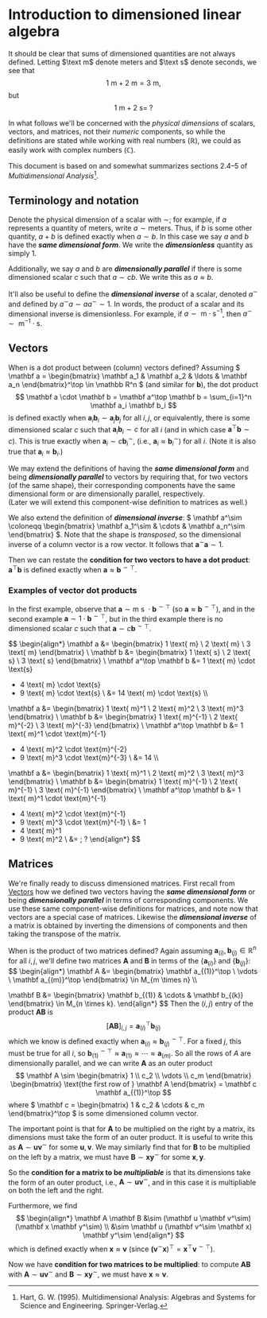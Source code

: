 # Introduction to dimensioned linear algebra

It should be clear that sums of dimensioned quantities are not always defined.
Letting $\text m$ denote meters and $\text s$ denote seconds, we see that
$$
1 \text{ m} + 2 \text{ m} = 3 \text{ m},
$$
but
$$
1 \text{ m} + 2 \text{ s} = \;?
$$

In what follows we'll be concerned with the *physical dimensions* of scalars, vectors, and matrices, not their *numeric* components, so while the definitions are stated while working with real numbers $(\mathbb R)$, we could as easily work with complex numbers $(\mathbb C)$.

This document is based on and somewhat summarizes sections 2.4–5 of *Multidimensional Analysis*[^1].

[^1]: Hart, G. W. (1995). Multidimensional Analysis: Algebras and Systems for Science and Engineering. Springer-Verlag.

## Terminology and notation

Denote the physical dimension of a scalar with $\sim$;
for example, if $a$ represents a quantity of meters, write $a \sim \text{meters}$.
Thus, if $b$ is some other quantity, $a + b$ is defined exactly when $a \sim b$.
In this case we say $a$ and $b$ have the ***same dimensional form***.
We write the ***dimensionless*** quantity as simply $1$.

Additionally, we say $a$ and $b$ are ***dimensionally parallel*** if there is some dimensioned scalar $c$ such that $a \sim c b$.
We write this as $a \approx b$.

It'll also be useful to define the ***dimensional inverse*** of a scalar, denoted $a^\sim$ and defined by $a^\sim a \sim a a^\sim \sim 1$.
In words, the product of a scalar and its dimensional inverse is dimensionless.
For example, if $a \sim \text{ m} \cdot \text{s}^{-1}$, then $a^\sim \sim \text{ m}^{-1} \cdot \text{s}$.

## Vectors

When is a dot product between (column) vectors defined?
Assuming
$
\mathbf a
= \begin{bmatrix}
  \mathbf a_1 & \mathbf a_2 & \ldots & \mathbf a_n
\end{bmatrix}^\top
\in \mathbb R^n
$
(and similar for $\mathbf b$), the dot product
$$
\mathbf a \cdot \mathbf b
= \mathbf a^\top \mathbf b
= \sum_{i=1}^n \mathbf a_i \mathbf b_i
$$
is defined exactly when $\mathbf a_i \mathbf b_i \sim \mathbf a_j \mathbf b_j$ for all $i, j$, or equivalently, there is some dimensioned scalar $c$ such that $\mathbf a_i \mathbf b_i \sim c$ for all $i$ (and in which case $\mathbf a^\top \mathbf b \sim c$).
This is true exactly when $\mathbf a_i \sim c \mathbf b_i^\sim$, (i.e., $\mathbf a_i \approx \mathbf b_i^\sim$) for all $i$.
(Note it is also true that $\mathbf a_i \approx \mathbf b_i$.)

We may extend the definitions of having the ***same dimensional form*** and being ***dimensionally parallel*** to vectors by requiring that, for two vectors (of the same shape), their corresponding components have the same dimensional form or are dimensionally parallel, respectively.  
(Later we will extend this component-wise definition to matrices as well.)

We also extend the definition of ***dimensional inverse***:
$
\mathbf a^\sim
\coloneqq \begin{bmatrix}
  \mathbf a_1^\sim & \cdots & \mathbf a_n^\sim
\end{bmatrix}
$.
Note that the shape is *transposed*, so the dimensional inverse of a column vector is a row vector.
It follows that $\mathbf a^\sim \mathbf a \sim 1$.

Then we can restate the **condition for two vectors to have a dot product**:
$\mathbf a^\top \mathbf b$ is defined exactly when $\mathbf a \approx \mathbf b^{\sim \top}$.

### Examples of vector dot products

In the first example, observe that $\mathbf a \sim \text{m s } \cdot \mathbf b^{\sim \top}$ (so $\mathbf a \approx \mathbf b^{\sim \top}$),
and in the second example $\mathbf a \sim 1 \cdot \mathbf b^{\sim \top}$, but in the third example there is no dimensioned scalar $c$ such that $\mathbf a \sim c \mathbf b^{\sim \top}$.

$$
\begin{align*}
  \mathbf a
  &= \begin{bmatrix}
    1 \text{ m} \\ 2 \text{ m} \\ 3 \text{ m}
  \end{bmatrix} \\
  \mathbf b
  &= \begin{bmatrix}
    1 \text{ s} \\ 2 \text{ s} \\ 3 \text{ s}
  \end{bmatrix} \\
  \mathbf a^\top \mathbf b
  &= 1 \text{ m} \cdot \text{s}
  + 4 \text{ m} \cdot \text{s}
  + 9 \text{ m} \cdot \text{s} \\
  &= 14 \text{ m} \cdot \text{s} \\\\

  \mathbf a
  &= \begin{bmatrix}
    1 \text{ m}^1 \\ 2 \text{ m}^2 \\ 3 \text{ m}^3
  \end{bmatrix} \\
  \mathbf b
  &= \begin{bmatrix}
    1 \text{ m}^{-1} \\ 2 \text{ m}^{-2} \\ 3 \text{ m}^{-3}
  \end{bmatrix} \\
  \mathbf a^\top \mathbf b
  &= 1 \text{ m}^1 \cdot \text{m}^{-1}
  + 4 \text{ m}^2 \cdot \text{m}^{-2}
  + 9 \text{ m}^3 \cdot \text{m}^{-3} \\
  &= 14 \\\\

  \mathbf a
  &= \begin{bmatrix}
    1 \text{ m}^1 \\ 2 \text{ m}^2 \\ 3 \text{ m}^3
  \end{bmatrix} \\
  \mathbf b
  &= \begin{bmatrix}
    1 \text{ m}^{-1} \\ 2 \text{ m}^{-1} \\ 3 \text{ m}^{-1}
  \end{bmatrix} \\
  \mathbf a^\top \mathbf b
  &= 1 \text{ m}^1 \cdot \text{m}^{-1}
  + 4 \text{ m}^2 \cdot \text{m}^{-1}
  + 9 \text{ m}^3 \cdot \text{m}^{-1} \\
  &= 1
  + 4 \text{ m}^1
  + 9 \text{ m}^2 \\
  &= \; ?
\end{align*}
$$

## Matrices

We're finally ready to discuss dimensioned matrices.
First recall from [Vectors](#vectors) how we defined two vectors having the ***same dimensional form*** or being ***dimensionally parallel*** in terms of corresponding components.
We use these same component-wise definitions for matrices, and note now that vectors are a special case of matrices.
Likewise the ***dimensional inverse*** of a matrix is obtained by inverting the dimensions of components and then taking the transpose of the matrix.

When is the product of two matrices defined?
Again assuming $\mathbf a_{(i)}, \mathbf b_{(j)} \in \mathbb R^n$ for all $i, j$, we'll define two matrices $\mathbf A$ and $\mathbf B$ in terms of the $\{\mathbf a_{(i)}\}$ and $\{\mathbf b_{(j)}\}$:
$$
\begin{align*}
  \mathbf A
  &= \begin{bmatrix}
    \mathbf a_{(1)}^\top \\
    \vdots \\
    \mathbf a_{(m)}^\top
  \end{bmatrix} \in M_{m \times n} \\\\

  \mathbf B
  &= \begin{bmatrix}
    \mathbf b_{(1)} & \cdots & \mathbf b_{(k)}
  \end{bmatrix} \in M_{n \times k}.
\end{align*}
$$
Then the $(i, j)$ entry of the product $\mathbf A \mathbf B$ is
$$
[\mathbf A \mathbf B]_{i, j} = \mathbf a_{(i)}^\top \mathbf b_{(j)}
$$
which we know is defined exactly when $\mathbf a_{(i)} \approx \mathbf b_{(j)}^{\sim \top}$.
For a fixed $j$, this must be true for all $i$, so $\mathbf b_{(1)}^{\sim \top} \approx \mathbf a_{(1)} \approx \cdots \approx \mathbf a_{(m)}$.
So all the rows of $A$ are dimensionally parallel, and we can write $\mathbf A$ as an outer product
$$
\mathbf A
\sim \begin{bmatrix}
  1 \\ c_2 \\ \vdots \\ c_m
\end{bmatrix}
\begin{bmatrix}
  \text{the first row of } \mathbf A
\end{bmatrix}
= \mathbf c \mathbf a_{(1)}^\top
$$
where
$
\mathbf c
= \begin{bmatrix}
  1 & c_2 & \cdots & c_m
\end{bmatrix}^\top
$
is some dimensioned column vector.

The important point is that for $\mathbf A$ to be multiplied on the right by a matrix, its dimensions must take the form of an outer product.
It is useful to write this as $\mathbf A \sim \mathbf u \mathbf v^\sim$ for some $\mathbf u, \mathbf v$.
We may similarly find that for $\mathbf B$ to be multiplied on the left by a matrix, we must have $\mathbf B \sim \mathbf x \mathbf y^\sim$ for some $\mathbf x, \mathbf y$.

So the **condition for a matrix to be *multipliable*** is that its dimensions take the form of an outer product, i.e., $\mathbf A \sim \mathbf u \mathbf v^\sim$, and in this case it is multipliable on both the left and the right.

Furthermore, we find
$$
\begin{align*}
  \mathbf A \mathbf B
  &\sim (\mathbf u \mathbf v^\sim)(\mathbf x \mathbf y^\sim) \\
  &\sim \mathbf u (\mathbf v^\sim \mathbf x) \mathbf y^\sim
\end{align*}
$$
which is defined exactly when $\mathbf x \approx \mathbf v$ (since $\mathbf (\mathbf v^\sim \mathbf x)^\top = \mathbf x^\top \mathbf v^{\sim \top}$).

Now we have **condition for two matrices to be multiplied**: to compute $\mathbf A \mathbf B$ with $\mathbf A \sim \mathbf u \mathbf v^\sim$ and $\mathbf B \sim \mathbf x \mathbf y^\sim$, we must have $\mathbf x \approx \mathbf v$.
